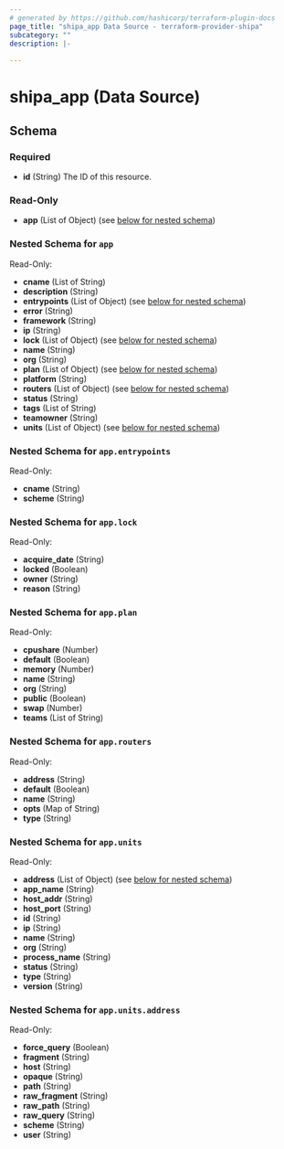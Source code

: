 ```yaml
---
# generated by https://github.com/hashicorp/terraform-plugin-docs
page_title: "shipa_app Data Source - terraform-provider-shipa"
subcategory: ""
description: |-
  
---
```


# shipa_app (Data Source)





<!-- schema generated by tfplugindocs -->
## Schema

### Required

- **id** (String) The ID of this resource.

### Read-Only

- **app** (List of Object) (see [below for nested schema](#nestedatt--app))

<a id="nestedatt--app"></a>
### Nested Schema for `app`

Read-Only:

- **cname** (List of String)
- **description** (String)
- **entrypoints** (List of Object) (see [below for nested schema](#nestedobjatt--app--entrypoints))
- **error** (String)
- **framework** (String)
- **ip** (String)
- **lock** (List of Object) (see [below for nested schema](#nestedobjatt--app--lock))
- **name** (String)
- **org** (String)
- **plan** (List of Object) (see [below for nested schema](#nestedobjatt--app--plan))
- **platform** (String)
- **routers** (List of Object) (see [below for nested schema](#nestedobjatt--app--routers))
- **status** (String)
- **tags** (List of String)
- **teamowner** (String)
- **units** (List of Object) (see [below for nested schema](#nestedobjatt--app--units))

<a id="nestedobjatt--app--entrypoints"></a>
### Nested Schema for `app.entrypoints`

Read-Only:

- **cname** (String)
- **scheme** (String)


<a id="nestedobjatt--app--lock"></a>
### Nested Schema for `app.lock`

Read-Only:

- **acquire_date** (String)
- **locked** (Boolean)
- **owner** (String)
- **reason** (String)


<a id="nestedobjatt--app--plan"></a>
### Nested Schema for `app.plan`

Read-Only:

- **cpushare** (Number)
- **default** (Boolean)
- **memory** (Number)
- **name** (String)
- **org** (String)
- **public** (Boolean)
- **swap** (Number)
- **teams** (List of String)


<a id="nestedobjatt--app--routers"></a>
### Nested Schema for `app.routers`

Read-Only:

- **address** (String)
- **default** (Boolean)
- **name** (String)
- **opts** (Map of String)
- **type** (String)


<a id="nestedobjatt--app--units"></a>
### Nested Schema for `app.units`

Read-Only:

- **address** (List of Object) (see [below for nested schema](#nestedobjatt--app--units--address))
- **app_name** (String)
- **host_addr** (String)
- **host_port** (String)
- **id** (String)
- **ip** (String)
- **name** (String)
- **org** (String)
- **process_name** (String)
- **status** (String)
- **type** (String)
- **version** (String)

<a id="nestedobjatt--app--units--address"></a>
### Nested Schema for `app.units.address`

Read-Only:

- **force_query** (Boolean)
- **fragment** (String)
- **host** (String)
- **opaque** (String)
- **path** (String)
- **raw_fragment** (String)
- **raw_path** (String)
- **raw_query** (String)
- **scheme** (String)
- **user** (String)


